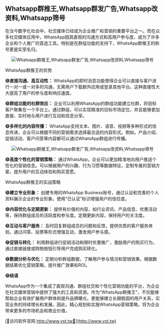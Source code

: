 ## **Whatsapp群推王,Whatsapp群发广告,Whatsapp改资料,Whatsapp筛号**

在当今数字化社会中，社交媒体已经成为企业推广和营销的重要平台之一。而在众多社交媒体应用中，WhatsApp因其直观的沟通方式和高用户参与度，成为了许多企业和个人推广的首选工具。特别是在群组功能的支持下，WhatsApp群推王的称号更是实至名归。

 <center><img src="https://vst.tw/MP4/tuiguang/png/6.png" alt="Whatsapp群推王,Whatsapp群发广告,Whatsapp改资料,Whatsapp筛号"></center>

WhatsApp群推王的优势

**😄直接沟通、高互动性：**
WhatsApp的即时消息功能使得企业可以直接与客户进行一对一或一对多的沟通，无需用户下载额外应用或登录其他平台。这种直接性大大提高了用户的参与度和响应速度。

**😄群组功能的社群效应：**
企业可以利用WhatsApp的群组功能建立社群，将目标客户聚集在一个平台上。通过群组，可以实现精准的目标市场定位，并且能够更加直接、实时地与用户进行互动和信息分享。

**😄多样化的内容传播：**
WhatsApp支持文本、图片、语音、视频等多种形式的信息传递，企业可以根据不同的营销需求选择最合适的内容形式。例如，产品介绍、促销活动、客户问答等内容都可以通过WhatsApp群组进行传播。

 <center><img src="https://vst.tw/MP4/tuiguang/png/0.png" alt="Whatsapp群推王,Whatsapp群发广告,Whatsapp改资料,Whatsapp筛号"></center>

**😄高度个性化的营销策略：**
通过WhatsApp，企业可以更加精准地向用户推送个性化的营销信息。可以根据用户的兴趣、行为习惯等数据特征，定制专属的营销方案，提升用户的互动体验和购买意愿。

WhatsApp群推王的实战策略

**😄建立专业形象：**
创建专用的WhatsApp Business账号，通过认证和完善的个人资料展示企业的专业形象。使用“已认证”标识增强用户的信任度。

**😄内容优化与定期更新：**
提供有价值的内容，如行业资讯、产品信息、优惠活动等，保持群组成员的活跃度和参与度。定期更新内容，保持用户的关注度。

**😄互动与客户服务：**
及时回复群组成员的问题和反馈，提供优质的客户服务体验。通过问答、投票等形式增强互动，激发用户参与感。

**😄促销与转化：**
利用群组进行促销活动和限时优惠推广，激励用户的购买行为。通过直接链接或购物按钮引导用户完成购买转化。

**😄数据分析与优化：**
定期分析群组数据，了解用户参与情况和营销效果。根据数据结果优化营销策略，提升推广效果和ROI。

**😄结语**

WhatsApp作为一个集成了直观沟通、群组社交和个性化营销功能的平台，为企业在社交媒体营销中提供了强大的工具和资源。作为“WhatsApp群推王”，不仅能够帮助企业有效扩展用户群体和提升品牌曝光，更能够建立长期稳固的用户关系，实现业务的持续增长和发展。因此，精心规划和实施WhatsApp营销策略，将为企业带来更多的市场机会和商业价值。


[👻访问软件官网 http://www.vst.tw👻](http://www.vst.tw)
